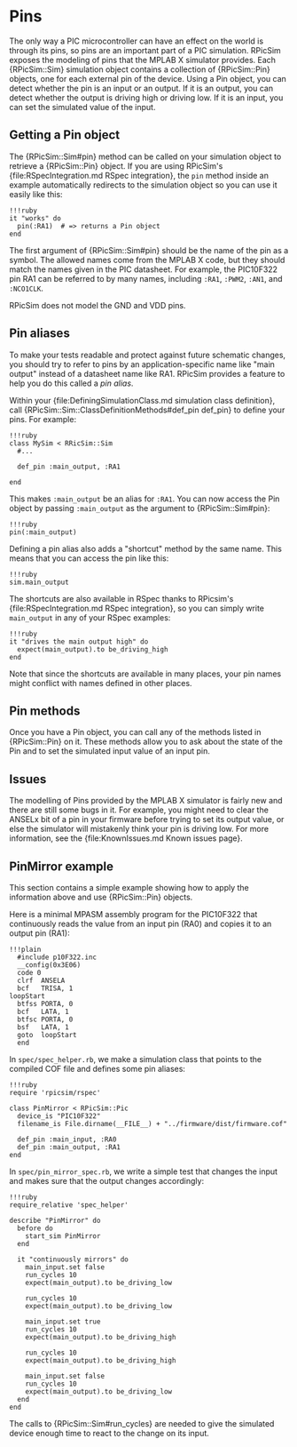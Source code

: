 Pins
====

The only way a PIC microcontroller can have an effect on the world is through its pins, so pins are an important part of a PIC simulation.
RPicSim exposes the modeling of pins that the MPLAB X simulator provides.
Each {RPicSim::Sim} simulation object contains a collection of {RPicSim::Pin} objects, one for each external pin of the device.
Using a Pin object, you can detect whether the pin is an input or an output.
If it is an output, you can detect whether the output is driving high or driving low.
If it is an input, you can set the simulated value of the input.

Getting a Pin object
----

The {RPicSim::Sim#pin} method can be called on your simulation object to retrieve a {RPicSim::Pin} object.
If you are using RPicSim's {file:RSpecIntegration.md RSpec integration}, the `pin` method inside an example automatically redirects to the simulation object so you can use it easily like this:

    !!!ruby
    it "works" do
      pin(:RA1)  # => returns a Pin object
    end

The first argument of {RPicSim::Sim#pin} should be the name of the pin as a symbol.
The allowed names come from the MPLAB X code, but they should match the names given in the PIC datasheet.
For example, the PIC10F322 pin RA1 can be referred to by many names, including `:RA1`, `:PWM2`, `:AN1`, and `:NCO1CLK`.

RPicSim does not model the GND and VDD pins.

Pin aliases
----

To make your tests readable and protect against future schematic changes, you should try to refer to pins by an application-specific name like "main output" instead of a datasheet name like RA1.  RPicSim provides a feature to help you do this called a _pin alias_.

Within your {file:DefiningSimulationClass.md simulation class definition}, call {RPicSim::Sim::ClassDefinitionMethods#def_pin def_pin} to define your pins.
For example:

    !!!ruby
    class MySim < RRicSim::Sim
      #...
      
      def_pin :main_output, :RA1
      
    end

This makes `:main_output` be an alias for `:RA1`.  You can now access the Pin object by passing `:main_output` as the argument to {RPicSim::Sim#pin}:

    !!!ruby
    pin(:main_output)
    
Defining a pin alias also adds a "shortcut" method by the same name.  This means that you can access the pin like this:

    !!!ruby
    sim.main_output
    
The shortcuts are also available in RSpec thanks to RPicsim's {file:RSpecIntegration.md RSpec integration}, so you can simply write `main_output` in any of your RSpec examples:

    !!!ruby
    it "drives the main output high" do
      expect(main_output).to be_driving_high
    end
    
Note that since the shortcuts are available in many places, your pin names might conflict with names defined in other places.


Pin methods
----

Once you have a Pin object, you can call any of the methods listed in {RPicSim::Pin} on it.  These methods allow you to ask about the state of the Pin and to set the simulated input value of an input pin.


Issues
----

The modelling of Pins provided by the MPLAB X simulator is fairly new and there are still some bugs in it.
For example, you might need to clear the ANSELx bit of a pin in your firmware before trying to set its output value, or else the simulator will mistakenly think your pin is driving low.
For more information, see the {file:KnownIssues.md Known issues page}.


PinMirror example
----

This section contains a simple example showing how to apply the information above and use {RPicSim::Pin} objects.

Here is a minimal MPASM assembly program for the PIC10F322 that continuously reads the value from an input pin (RA0) and copies it to an output pin (RA1):

    !!!plain
      #include p10F322.inc
      __config(0x3E06)
      code 0
      clrf  ANSELA
      bcf   TRISA, 1
    loopStart
      btfss PORTA, 0
      bcf   LATA, 1
      btfsc PORTA, 0
      bsf   LATA, 1
      goto  loopStart
      end

In `spec/spec_helper.rb`, we make a simulation class that points to the compiled COF file and defines some pin aliases:

    !!!ruby
    require 'rpicsim/rspec'
    
    class PinMirror < RPicSim::Pic
      device_is "PIC10F322"
      filename_is File.dirname(__FILE__) + "../firmware/dist/firmware.cof"
        
      def_pin :main_input, :RA0
      def_pin :main_output, :RA1
    end
    
In `spec/pin_mirror_spec.rb`, we write a simple test that changes the input and makes sure that the output changes accordingly:

    !!!ruby
    require_relative 'spec_helper'

    describe "PinMirror" do
      before do
        start_sim PinMirror
      end

      it "continuously mirrors" do
        main_input.set false
        run_cycles 10
        expect(main_output).to be_driving_low

        run_cycles 10
        expect(main_output).to be_driving_low

        main_input.set true
        run_cycles 10
        expect(main_output).to be_driving_high

        run_cycles 10
        expect(main_output).to be_driving_high
        
        main_input.set false
        run_cycles 10
        expect(main_output).to be_driving_low
      end
    end

The calls to {RPicSim::Sim#run_cycles} are needed to give the simulated device enough time to react to the change on its input.
